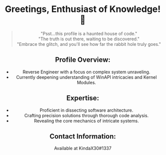 <div align="center">
  <h1>Greetings, Enthusiast of Knowledge! 👋</h1>
  
  <blockquote>
    <p>"Psst...this profile is a haunted house of code."<br>
    "The truth is out there, waiting to be discovered."<br>
    "Embrace the glitch, and you'll see how far the rabbit hole truly goes."</p>
  </blockquote>
  
  <h2>Profile Overview:</h2>
  <ul>
    <li>Reverse Engineer with a focus on complex system unraveling.</li>
    <li>Currently deepening understanding of WinAPI intricacies and Kernel Modules.</li>
  </ul>
  
  <h2>Expertise:</h2>
  <ul>
    <li>Proficient in dissecting software architecture.</li>
    <li>Crafting precision solutions through thorough code analysis.</li>
    <li>Revealing the core mechanics of intricate systems.</li>
  </ul>
  
  <h2>Contact Information:</h2>
  <p>Available at KindaX30#1337</p>
</div>

<!---
  Psst...this profile is a haunted house of code.
--->
